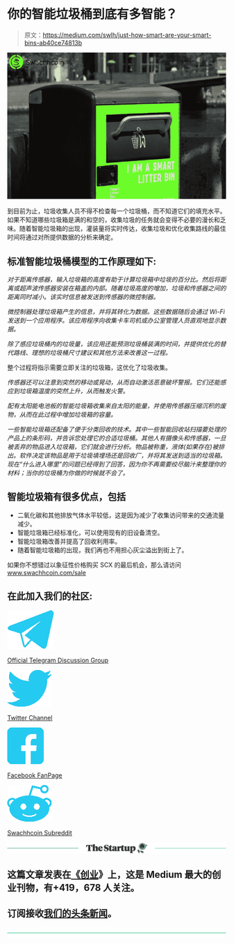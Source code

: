 # 你的智能垃圾桶到底有多智能？

> 原文：<https://medium.com/swlh/just-how-smart-are-your-smart-bins-ab40ce74813b>

![](img/a5f2c99747dbdf1ee2832a7a479da688.png)

到目前为止，垃圾收集人员不得不检查每一个垃圾桶，而不知道它们的填充水平。如果不知道哪些垃圾箱是满的和空的，收集垃圾的任务就会变得不必要的漫长和乏味。随着智能垃圾箱的出现，灌装量将实时传达，收集垃圾和优化收集路线的最佳时间将通过对所提供数据的分析来确定。

## 标准智能垃圾桶模型的工作原理如下:

*对于距离传感器，输入垃圾箱的高度有助于计算垃圾箱中垃圾的百分比。然后将距离或超声波传感器安装在箱盖的内部。随着垃圾高度的增加，垃圾和传感器之间的距离同时减小。该实时信息被发送到传感器的微控制器。*

*微控制器处理垃圾箱产生的信息，并将其转化为数据。这些数据随后会通过 Wi-Fi 发送到一个应用程序。该应用程序向收集卡车司机或办公室管理人员直观地显示数据。*

*除了感应垃圾桶内的垃圾量，该应用还能预测垃圾桶装满的时间，并提供优化的替代路线、理想的垃圾桶尺寸建议和其他方法来改善这一过程。*

整个过程将指示需要立即关注的垃圾箱，这优化了垃圾收集。

*传感器还可以注意到突然的移动或晃动，从而自动激活恶意破坏警报。它们还能感应到垃圾箱温度的突然上升，从而触发火警。*

*配有太阳能电池板的智能垃圾箱收集来自太阳的能量，并使用传感器压缩沉积的废物，从而在此过程中增加垃圾箱的容量。*

*一些智能垃圾箱还配备了便于分类回收的技术。其中一些智能回收站扫描要处理的产品上的条形码，并告诉您处理它的合适垃圾桶。其他人有摄像头和传感器，一旦被丢弃的物品进入垃圾箱，它们就会进行分析。物品被称重，液体(如果存在)被排出。软件决定该物品是用于垃圾填埋场还是回收厂，并将其发送到适当的垃圾箱。现在“什么进入哪里”的问题已经得到了回答，因为你不再需要绞尽脑汁来整理你的材料；当你的垃圾桶为你做的时候就不会了。*

## 智能垃圾箱有很多优点，包括

*   二氧化碳和其他排放气体水平较低，这是因为减少了收集访问带来的交通流量减少。
*   智能垃圾箱已经标准化，可以使用现有的旧设备清空。
*   智能垃圾箱改善并提高了回收利用率。
*   随着智能垃圾箱的出现，我们再也不用担心灰尘溢出到街上了。

如果你不想错过以象征性价格购买 SCX 的最后机会，那么请访问 www.swachhcoin.com/sale

## 在此加入我们的社区:

![](img/3ea2134f147de95a1745f8fdbc9bf85d.png)

[Official Telegram Discussion Group](https://t.me/swachhcoin)

![](img/c420f07ee9550d1849dd5892412d4aa9.png)

[Twitter Channel](https://twitter.com/@swachhcoin)

![](img/c77f09b1b93a7f31bdc6ddd669cd7c82.png)

[Facebook FanPage](https://www.facebook.com/swachhcoinofficial/)

![](img/553f06dfa1f3bbde2878cab67542a983.png)

[Swachhcoin Subreddit](https://www.reddit.com/r/swachhcoin/)

[![](img/308a8d84fb9b2fab43d66c117fcc4bb4.png)](https://medium.com/swlh)

## 这篇文章发表在[《创业](https://medium.com/swlh)》上，这是 Medium 最大的创业刊物，有+419，678 人关注。

## 订阅接收[我们的头条新闻](http://growthsupply.com/the-startup-newsletter/)。

[![](img/b0164736ea17a63403e660de5dedf91a.png)](https://medium.com/swlh)